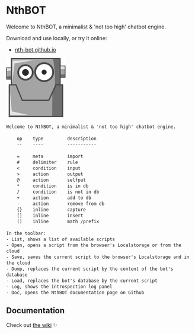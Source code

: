 # NthBOT

Welcome to NthBOT, a minimalist &amp; 'not too high' chatbot engine.

Download and use locally, or try it online:

* [nth-bot.github.io](https://nth-bot.github.io/)

[![](https://github.com/nth-bot/nth-bot.github.io/raw/main/small-android.png)](https://nth-bot.github.io/)

    Welcome to NthBOT, a minimalist & 'not too high' chatbot engine.

        op    type         description
        --    ----         -----------
        
        =     meta         import
        #     delimiter    rule
        <     condition    input
        >     action       output
        @     action       selfput
        *     condition    is in db
        /     condition    is not in db
        +     action       add to db
        -     action       remove from db
        {}    inline       capture
        []    inline       insert
        ()    inline       math /prefix
        
    In the toolbar:
    - List, shows a list of available scripts
    - Open, opens a script from the browser's Localstorage or from the cloud
    - Save, saves the current script to the browser's Localstorage and in the cloud
    - Dump, replaces the current script by the content of the bot's database
    - Load, replaces the bot's database by the current script
    - Log, shows the introspection log panel
    - Doc, opens the NthBOT documentation page on Github
        
## Documentation

Check out [the wiki](https://github.com/nth-bot/nth-bot.github.io/wiki) ✨
  
